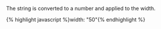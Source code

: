 <p class="b30" markdown="1">
The string is converted to a number and applied to the width.
</p>
{% highlight javascript %}width: "50"{% endhighlight %}